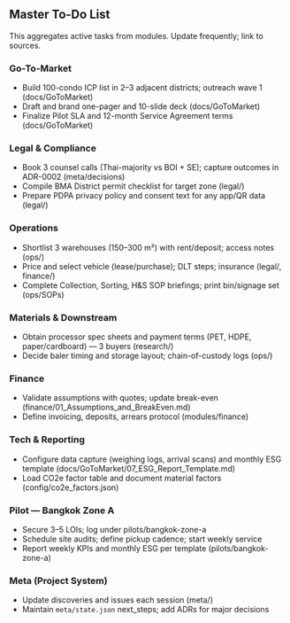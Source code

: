 ## Master To-Do List

This aggregates active tasks from modules. Update frequently; link to sources.

### Go-To-Market
- Build 100-condo ICP list in 2–3 adjacent districts; outreach wave 1 (docs/GoToMarket)
- Draft and brand one-pager and 10-slide deck (docs/GoToMarket)
- Finalize Pilot SLA and 12-month Service Agreement terms (docs/GoToMarket)

### Legal & Compliance
- Book 3 counsel calls (Thai-majority vs BOI + SE); capture outcomes in ADR-0002 (meta/decisions)
- Compile BMA District permit checklist for target zone (legal/)
- Prepare PDPA privacy policy and consent text for any app/QR data (legal/)

### Operations
- Shortlist 3 warehouses (150–300 m²) with rent/deposit; access notes (ops/)
- Price and select vehicle (lease/purchase); DLT steps; insurance (legal/, finance/)
- Complete Collection, Sorting, H&S SOP briefings; print bin/signage set (ops/SOPs)

### Materials & Downstream
- Obtain processor spec sheets and payment terms (PET, HDPE, paper/cardboard) — 3 buyers (research/)
- Decide baler timing and storage layout; chain-of-custody logs (ops/)

### Finance
- Validate assumptions with quotes; update break-even (finance/01_Assumptions_and_BreakEven.md)
- Define invoicing, deposits, arrears protocol (modules/finance)

### Tech & Reporting
- Configure data capture (weighing logs, arrival scans) and monthly ESG template (docs/GoToMarket/07_ESG_Report_Template.md)
- Load CO2e factor table and document material factors (config/co2e_factors.json)

### Pilot — Bangkok Zone A
- Secure 3–5 LOIs; log under pilots/bangkok-zone-a
- Schedule site audits; define pickup cadence; start weekly service
- Report weekly KPIs and monthly ESG per template (pilots/bangkok-zone-a)

### Meta (Project System)
- Update discoveries and issues each session (meta/)
- Maintain `meta/state.json` next_steps; add ADRs for major decisions


